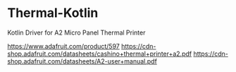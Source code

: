 # Thermal-Kotlin
Kotlin Driver for A2 Micro Panel Thermal Printer

https://www.adafruit.com/product/597
https://cdn-shop.adafruit.com/datasheets/cashino+thermal+printer+a2.pdf
https://cdn-shop.adafruit.com/datasheets/A2-user+manual.pdf
